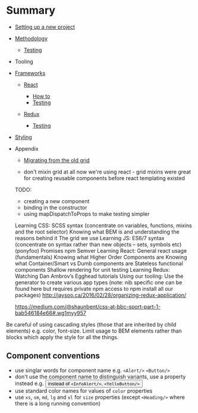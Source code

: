 # Summary

- [Setting up a new project](./setting-up-a-new-project.md)

- [Methodology](./methodology/index.md)

  - [Testing](./methodology/testing.md)

- Tooling

- [Frameworks](./frameworks/index.md)

  - [React](./frameworks/react/index.md)
    - [How to](./frameworks/react/how-to.md)
    - [Testing](./frameworks/react/testing.md)

  - [Redux](./frameworks/redux/index.md)
    - [Testing](./frameworks/redux/testing.md)

- [Styling](./styling/index.md)

- Appendix
    - [Migrating from the old grid](./appendix/migrating-from-the-old-grid.md)


    - don't mixin grid at all now we're using react - grid mixins were great for creating reusable components before react templating existed

    TODO:
    - creating a new component
    - binding in the constructor
    - using mapDispatchToProps to make testing simpler

    Learning CSS:
      SCSS syntax (concentrate on variables, functions, mixins and the root selector)
      Knowing what BEM is and understanding the reasons behind it
      The grid we use
    Learning JS:
      ES6/7 syntax (concentrate on syntax rather than new objects – sets, symbols etc) (ponyfoo)
      Promises
      npm
      Semver
    Learning React:
      General react usage (fundamentals)
      Knowing what Higher Order Components are
      Knowing what Container/Smart vs Dumb components are
      Stateless functional components
      Shallow rendering for unit testing
    Learning Redux:
      Watching Dan Ambrov’s Egghead tutorials
      Using our tooling:
      Use the generator to create various app types (note: nib specific one can be found here but requires private npm access to npm install all our packages)
      http://jaysoo.ca/2016/02/28/organizing-redux-application/

    https://medium.com/@shaunbent/css-at-bbc-sport-part-1-bab546184e66#.wg1myy957


Be careful of using cascading styles (those that are inherited by child elements) e.g. color, font-size. Limit usage
to BEM elements rather than blocks which apply the style for all the things.


## Component conventions
- use singlar words for component name e.g. `<Alert/>` `<Button/>`
- don't use the component name to distinguish variants, use a property instead e.g. <Alert type="info"/> <Button
color="primary"/> instead of `<InfoAlert/>`, `<YelloButton/>`
- use standard color names for values of `color` properties
- use `xs`, `sm`, `md`, `lg` and `xl` for `size` properties (except `<Heading/>` where there is a long running
convention)

